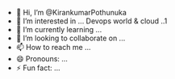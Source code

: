 - 👋 Hi, I’m @KirankumarPothunuka
- 👀 I’m interested in ... Devops world & cloud ..1
- 🌱 I’m currently learning ...
- 💞️ I’m looking to collaborate on ...
- 📫 How to reach me ...
- 😄 Pronouns: ...
- ⚡ Fun fact: ...

<!---
KirankumarPothunuka/KirankumarPothunuka is a ✨ special ✨ repository because its `README.md` (this file) appears on your GitHub profile.
You can click the Preview link to take a look at your changes.
--->
